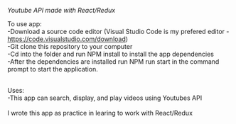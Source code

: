 *Youtube API made with React/Redux*<br>

To use app: <br>
-Download a source code editor (Visual Studio Code is my prefered editor - https://code.visualstudio.com/download) <br>
-Git clone this repository to your computer <br>
-Cd into the folder and run NPM install to install the app dependencies <br>
-After the dependencies are installed run NPM run start in the command prompt to start the application. <br>
<br>

Uses: <br>
-This app can search, display, and play videos using Youtubes API <br>
<br>
I wrote this app as practice in learing to work with React/Redux
